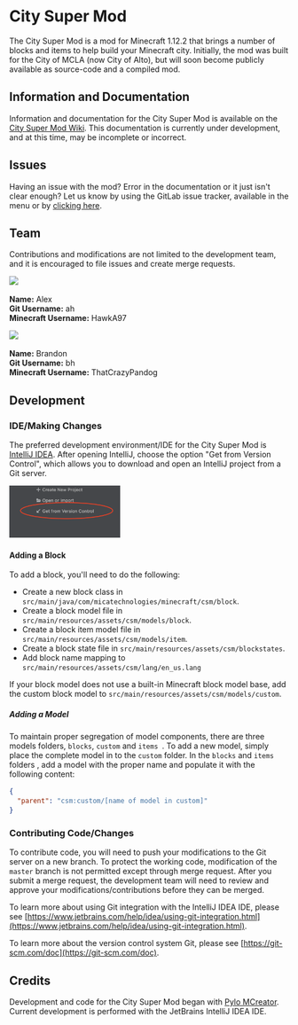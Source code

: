 # City Super Mod
The City Super Mod is a mod for Minecraft 1.12.2 that brings a number of blocks and items to help build your Minecraft city. Initially, the mod was built for the City of MCLA (now City of Alto), but will soon become publicly available as source-code and a compiled mod.

## Information and Documentation
Information and documentation for the City Super Mod is available on the [City Super Mod Wiki](https://git.micatechnologies.com/minecraft/city-super-mod/-/wikis/home). This documentation is currently under development, and at this time, may be incomplete or incorrect. 

## Issues
Having an issue with the mod? Error in the documentation or it just isn't clear enough? Let us know by using the GitLab issue tracker, available in the menu or by [clicking here](https://git.micatechnologies.com/minecraft/city-super-mod/-/issues).

## Team
Contributions and modifications are not limited to the development team, and it is encouraged to file issues and create merge requests.

<img src="https://minotar.net/armor/bust/HawkA97/100.png" width="50"/>

**Name:** Alex<br/>
**Git Username:** ah<br/>
**Minecraft Username:** HawkA97


<img src="https://minotar.net/armor/bust/ThatCrazyPandog/100.png" width="50"/>

**Name:** Brandon<br />
**Git Username:** bh<br />
**Minecraft Username:** ThatCrazyPandog

## Development
### IDE/Making Changes
The preferred development environment/IDE for the City Super Mod is [IntelliJ IDEA](https://www.jetbrains.com/idea/download). 
After opening IntelliJ, choose the option "Get from Version Control", which allows you to download and open an IntelliJ project from a Git server.

<img src="DOCS/readme/getfromvctl.png" width="200" alt="Get from Version Control Button Image"/>

#### Adding a Block
To add a block, you'll need to do the following:
 
- Create a new block class in `src/main/java/com/micatechnologies/minecraft/csm/block`. 
- Create a block model file in `src/main/resources/assets/csm/models/block`.
- Create a block item model file in `src/main/resources/assets/csm/models/item`.
- Create a block state file in `src/main/resources/assets/csm/blockstates`.
- Add block name mapping to `src/main/resources/assets/csm/lang/en_us.lang`

If your block model does not use a built-in Minecraft block model base, add the custom block model to `src/main/resources/assets/csm/models/custom`.

##### Adding a Model
To maintain proper segregation of model components, there are three models folders, `blocks`, `custom` and `items
`. To add a new model, simply place the complete model in to the `custom` folder. In the `blocks` and `items` folders
, add a model with the proper name and populate it with the following content:

```json
{
  "parent": "csm:custom/[name of model in custom]"
}
``` 

### Contributing Code/Changes
To contribute code, you will need to push your modifications to the Git server on a new branch. 
To protect the working code, modification of the `master` branch is not permitted except through merge request. 
After you submit a merge request, the development team will need to review and approve your modifications/contributions before they can be merged.

To learn more about using Git integration with the IntelliJ IDEA IDE, please see [https://www.jetbrains.com/help/idea/using-git-integration.html](https://www.jetbrains.com/help/idea/using-git-integration.html).

To learn more about the version control system Git, please see [https://git-scm.com/doc](https://git-scm.com/doc).

## Credits
Development and code for the City Super Mod began with [Pylo MCreator](https://mcreator.net). 
Current development is performed with the JetBrains IntelliJ IDEA IDE.


